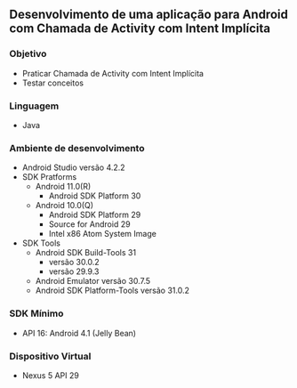 ## Desenvolvimento de uma aplicação para Android com Chamada de Activity com Intent Implícita
### Objetivo
* Praticar Chamada de Activity com Intent Implícita
* Testar conceitos
### Linguagem
* Java
### Ambiente de desenvolvimento
* Android Studio versão 4.2.2
* SDK Pratforms
  + Android 11.0(R)
    - Android SDK Platform 30
  + Android 10.0(Q)
    - Android SDK Platform 29
    - Source for Android 29
    - Intel x86 Atom System Image
* SDK Tools
  + Android SDK Build-Tools 31
    - versão 30.0.2
    - versão 29.9.3
  + Android Emulator versão 30.7.5
  + Android SDK Platform-Tools versão 31.0.2
### SDK Mínimo
* API 16: Android 4.1 (Jelly Bean)
### Dispositivo Virtual
* Nexus 5 API 29